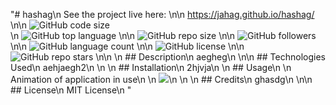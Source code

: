 "# hashag\n    See the project live here:  \n\n    https://jahag.github.io/hashag/  \n\n    ![GitHub code size](https://img.shields.io/github/languages/code-size/jahag/hashag?color=FF0000&logo=GitHub&logoColor=FF0000&style=for-the-badge)<br>\n    ![GitHub top language](https://img.shields.io/github/languages/top/jahag/hashag?color=FF7F00&logo=GitHub&logoColor=FF7F00&style=for-the-badge)  \n\n    ![GitHub repo size](https://img.shields.io/github/repo-size/jahag/hashag?color=FFFF00&logo=GitHub&logoColor=FFFF00&style=for-the-badge)  \n\n    ![GitHub followers](https://img.shields.io/github/followers/jahag?color=00FF00&logo=GitHub&logoColor=00FF00&style=for-the-badge)  \n\n    ![GitHub language count](https://img.shields.io/github/languages/count/jahag/hashag?color=0000FF&logo=GitHub&logoColor=0000FF&style=for-the-badge)  \n\n    ![GitHub license](https://img.shields.io/github/license/jahag/hashag?color=2E2B5F&logo=GitHub&logoColor=2E2B5F&style=for-the-badge)  \n\n    ![GitHub repo stars](https://img.shields.io/github/stars/jahag/hashag?color=8B00FF&logo=GitHub&logoColor=8B00FF&style=for-the-badge)  \n\n    \n    ## Description\n    aegheg\n    \n\n    ## Technologies Used\n    aehjaegh2\n    \n    \n    ## Installation\n    2hjvja\n    \n    ## Usage\n    \n    Animation of application in use\n    \n    ![](assets/images/professional-development-portfolio.gif)\n    \n    \n    ## Credits\n    ghasdg\n    \n\n    ## License\n    MIT License\n    "